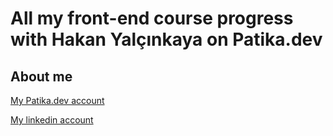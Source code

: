 # All my front-end course progress with Hakan Yalçınkaya on Patika.dev
## About me

[ My Patika.dev account](https://app.patika.dev/meddo)

[My linkedin account](https://www.linkedin.com/in/medetcandiler/)



